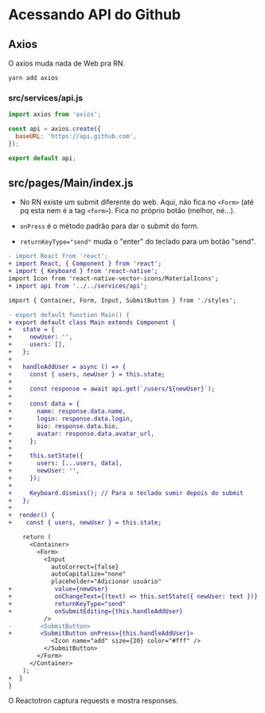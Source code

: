 # Acessando API do Github

## Axios

O axios muda nada de Web pra RN.

`yarn add axios`

### src/services/api.js

```javascript
import axios from 'axios';

const api = axios.create({
  baseURL: 'https://api.github.com',
});

export default api;
```

## src/pages/Main/index.js

- No RN existe um submit diferente do web. Aqui, não fica no `<Form>`
  (até pq esta nem é a tag `<form>`). Fica no próprio botão (melhor, né...).

- `onPress` é o método padrão para dar o submit do form.

- `returnKeyType="send"` muda o "enter" do teclado para um botão "send".

```diff
- import React from 'react';
+ import React, { Component } from 'react';
+ import { Keyboard } from 'react-native';
import Icon from 'react-native-vector-icons/MaterialIcons';
+ import api from '../../services/api';

import { Container, Form, Input, SubmitButton } from './styles';

- export default function Main() {
+ export default class Main extends Component {
+   state = {
+     newUser: '',
+     users: [],
+   };
+
+   handleAddUser = async () => {
+     const { users, newUser } = this.state;
+
+     const response = await api.get(`/users/${newUser}`);
+
+     const data = {
+       name: response.data.name,
+       login: response.data.login,
+       bio: response.data.bio,
+       avatar: response.data.avatar_url,
+     };
+
+     this.setState({
+       users: [...users, data],
+       newUser: '',
+     });
+
+     Keyboard.dismiss(); // Para o teclado sumir depois do submit
+   };
+
+  render() {
+    const { users, newUser } = this.state;

    return (
      <Container>
        <Form>
          <Input
            autoCorrect={false}
            autoCapitalize="none"
            placeholder="Adicionar usuário"
+            value={newUser}
+            onChangeText={(text) => this.setState({ newUser: text })}
+            returnKeyType="send"
+            onSubmitEditing={this.handleAddUser}
          />
-        <SubmitButton>
+        <SubmitButton onPress={this.handleAddUser}>
            <Icon name="add" size={20} color="#fff" />
          </SubmitButton>
        </Form>
      </Container>
    );
+  }
}
```

O Reactotron captura requests e mostra responses.
